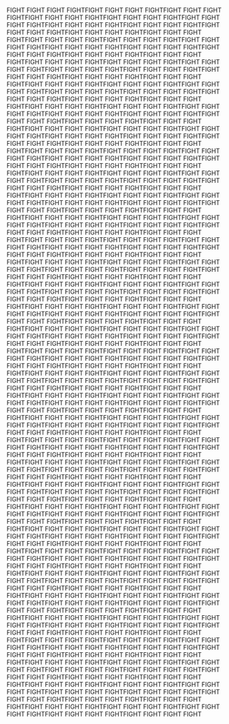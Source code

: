 FIGHT FIGHT FIGHT FIGHTFIGHT FIGHT FIGHT FIGHTFIGHT FIGHT FIGHT FIGHTFIGHT FIGHT FIGHT FIGHTFIGHT FIGHT FIGHT FIGHTFIGHT FIGHT FIGHT FIGHTFIGHT FIGHT FIGHT FIGHTFIGHT FIGHT FIGHT FIGHTFIGHT FIGHT FIGHT FIGHTFIGHT FIGHT FIGHT FIGHTFIGHT FIGHT FIGHT FIGHTFIGHT FIGHT FIGHT FIGHTFIGHT FIGHT FIGHT FIGHTFIGHT FIGHT FIGHT FIGHTFIGHT FIGHT FIGHT FIGHTFIGHT FIGHT FIGHT FIGHTFIGHT FIGHT FIGHT FIGHTFIGHT FIGHT FIGHT FIGHTFIGHT FIGHT FIGHT FIGHTFIGHT FIGHT FIGHT FIGHTFIGHT FIGHT FIGHT FIGHTFIGHT FIGHT FIGHT FIGHTFIGHT FIGHT FIGHT FIGHTFIGHT FIGHT FIGHT FIGHTFIGHT FIGHT FIGHT FIGHTFIGHT FIGHT FIGHT FIGHTFIGHT FIGHT FIGHT FIGHTFIGHT FIGHT FIGHT FIGHTFIGHT FIGHT FIGHT FIGHTFIGHT FIGHT FIGHT FIGHTFIGHT FIGHT FIGHT FIGHTFIGHT FIGHT FIGHT FIGHTFIGHT FIGHT FIGHT FIGHTFIGHT FIGHT FIGHT FIGHTFIGHT FIGHT FIGHT FIGHTFIGHT FIGHT FIGHT FIGHTFIGHT FIGHT FIGHT FIGHTFIGHT FIGHT FIGHT FIGHTFIGHT FIGHT FIGHT FIGHTFIGHT FIGHT FIGHT FIGHTFIGHT FIGHT FIGHT FIGHTFIGHT FIGHT FIGHT FIGHTFIGHT FIGHT FIGHT FIGHTFIGHT FIGHT FIGHT FIGHTFIGHT FIGHT FIGHT FIGHTFIGHT FIGHT FIGHT FIGHTFIGHT FIGHT FIGHT FIGHTFIGHT FIGHT FIGHT FIGHTFIGHT FIGHT FIGHT FIGHTFIGHT FIGHT FIGHT FIGHTFIGHT FIGHT FIGHT FIGHTFIGHT FIGHT FIGHT FIGHTFIGHT FIGHT FIGHT FIGHTFIGHT FIGHT FIGHT FIGHTFIGHT FIGHT FIGHT FIGHTFIGHT FIGHT FIGHT FIGHTFIGHT FIGHT FIGHT FIGHTFIGHT FIGHT FIGHT FIGHTFIGHT FIGHT FIGHT FIGHTFIGHT FIGHT FIGHT FIGHTFIGHT FIGHT FIGHT FIGHTFIGHT FIGHT FIGHT FIGHTFIGHT FIGHT FIGHT FIGHTFIGHT FIGHT FIGHT FIGHTFIGHT FIGHT FIGHT FIGHTFIGHT FIGHT FIGHT FIGHTFIGHT FIGHT FIGHT FIGHTFIGHT FIGHT FIGHT FIGHTFIGHT FIGHT FIGHT FIGHTFIGHT FIGHT FIGHT FIGHTFIGHT FIGHT FIGHT FIGHTFIGHT FIGHT FIGHT FIGHTFIGHT FIGHT FIGHT FIGHTFIGHT FIGHT FIGHT FIGHTFIGHT FIGHT FIGHT FIGHTFIGHT FIGHT FIGHT FIGHTFIGHT FIGHT FIGHT FIGHTFIGHT FIGHT FIGHT FIGHTFIGHT FIGHT FIGHT FIGHTFIGHT FIGHT FIGHT FIGHTFIGHT FIGHT FIGHT FIGHTFIGHT FIGHT FIGHT FIGHTFIGHT FIGHT FIGHT FIGHTFIGHT FIGHT FIGHT FIGHTFIGHT FIGHT FIGHT FIGHTFIGHT FIGHT FIGHT FIGHTFIGHT FIGHT FIGHT FIGHTFIGHT FIGHT FIGHT FIGHTFIGHT FIGHT FIGHT FIGHTFIGHT FIGHT FIGHT FIGHTFIGHT FIGHT FIGHT FIGHTFIGHT FIGHT FIGHT FIGHTFIGHT FIGHT FIGHT FIGHTFIGHT FIGHT FIGHT FIGHTFIGHT FIGHT FIGHT FIGHTFIGHT FIGHT FIGHT FIGHTFIGHT FIGHT FIGHT FIGHTFIGHT FIGHT FIGHT FIGHTFIGHT FIGHT FIGHT FIGHTFIGHT FIGHT FIGHT FIGHTFIGHT FIGHT FIGHT FIGHTFIGHT FIGHT FIGHT FIGHTFIGHT FIGHT FIGHT FIGHTFIGHT FIGHT FIGHT FIGHTFIGHT FIGHT FIGHT FIGHTFIGHT FIGHT FIGHT FIGHTFIGHT FIGHT FIGHT FIGHTFIGHT FIGHT FIGHT FIGHTFIGHT FIGHT FIGHT FIGHTFIGHT FIGHT FIGHT FIGHTFIGHT FIGHT FIGHT FIGHTFIGHT FIGHT FIGHT FIGHTFIGHT FIGHT FIGHT FIGHTFIGHT FIGHT FIGHT FIGHTFIGHT FIGHT FIGHT FIGHTFIGHT FIGHT FIGHT FIGHTFIGHT FIGHT FIGHT FIGHTFIGHT FIGHT FIGHT FIGHTFIGHT FIGHT FIGHT FIGHTFIGHT FIGHT FIGHT FIGHTFIGHT FIGHT FIGHT FIGHTFIGHT FIGHT FIGHT FIGHTFIGHT FIGHT FIGHT FIGHTFIGHT FIGHT FIGHT FIGHTFIGHT FIGHT FIGHT FIGHTFIGHT FIGHT FIGHT FIGHTFIGHT FIGHT FIGHT FIGHTFIGHT FIGHT FIGHT FIGHTFIGHT FIGHT FIGHT FIGHTFIGHT FIGHT FIGHT FIGHTFIGHT FIGHT FIGHT FIGHTFIGHT FIGHT FIGHT FIGHTFIGHT FIGHT FIGHT FIGHTFIGHT FIGHT FIGHT FIGHTFIGHT FIGHT FIGHT FIGHTFIGHT FIGHT FIGHT FIGHTFIGHT FIGHT FIGHT FIGHTFIGHT FIGHT FIGHT FIGHTFIGHT FIGHT FIGHT FIGHTFIGHT FIGHT FIGHT FIGHTFIGHT FIGHT FIGHT FIGHTFIGHT FIGHT FIGHT FIGHTFIGHT FIGHT FIGHT FIGHTFIGHT FIGHT FIGHT FIGHTFIGHT FIGHT FIGHT FIGHTFIGHT FIGHT FIGHT FIGHTFIGHT FIGHT FIGHT FIGHTFIGHT FIGHT FIGHT FIGHTFIGHT FIGHT FIGHT FIGHTFIGHT FIGHT FIGHT FIGHTFIGHT FIGHT FIGHT FIGHTFIGHT FIGHT FIGHT FIGHTFIGHT FIGHT FIGHT FIGHTFIGHT FIGHT FIGHT FIGHTFIGHT FIGHT FIGHT FIGHTFIGHT FIGHT FIGHT FIGHTFIGHT FIGHT FIGHT FIGHTFIGHT FIGHT FIGHT FIGHTFIGHT FIGHT FIGHT FIGHTFIGHT FIGHT FIGHT FIGHTFIGHT FIGHT FIGHT FIGHTFIGHT FIGHT FIGHT FIGHTFIGHT FIGHT FIGHT FIGHTFIGHT FIGHT FIGHT FIGHTFIGHT FIGHT FIGHT FIGHTFIGHT FIGHT FIGHT FIGHTFIGHT FIGHT FIGHT FIGHTFIGHT FIGHT FIGHT FIGHTFIGHT FIGHT FIGHT FIGHTFIGHT FIGHT FIGHT FIGHTFIGHT FIGHT FIGHT FIGHTFIGHT FIGHT FIGHT FIGHTFIGHT FIGHT FIGHT FIGHTFIGHT FIGHT FIGHT FIGHTFIGHT FIGHT FIGHT FIGHTFIGHT FIGHT FIGHT FIGHTFIGHT FIGHT FIGHT FIGHTFIGHT FIGHT FIGHT FIGHTFIGHT FIGHT FIGHT FIGHTFIGHT FIGHT FIGHT FIGHTFIGHT FIGHT FIGHT FIGHTFIGHT FIGHT FIGHT FIGHTFIGHT FIGHT FIGHT FIGHTFIGHT FIGHT FIGHT FIGHTFIGHT FIGHT FIGHT FIGHTFIGHT FIGHT FIGHT FIGHTFIGHT FIGHT FIGHT FIGHTFIGHT FIGHT FIGHT FIGHTFIGHT FIGHT FIGHT FIGHTFIGHT FIGHT FIGHT FIGHTFIGHT FIGHT FIGHT FIGHTFIGHT FIGHT FIGHT FIGHTFIGHT FIGHT FIGHT FIGHTFIGHT FIGHT FIGHT FIGHTFIGHT FIGHT FIGHT FIGHTFIGHT FIGHT FIGHT FIGHTFIGHT FIGHT FIGHT FIGHTFIGHT FIGHT FIGHT FIGHTFIGHT FIGHT FIGHT FIGHTFIGHT FIGHT FIGHT FIGHTFIGHT FIGHT FIGHT FIGHTFIGHT FIGHT FIGHT FIGHTFIGHT FIGHT FIGHT FIGHTFIGHT FIGHT FIGHT FIGHTFIGHT FIGHT FIGHT FIGHTFIGHT FIGHT FIGHT FIGHTFIGHT FIGHT FIGHT FIGHTFIGHT FIGHT FIGHT FIGHTFIGHT FIGHT FIGHT FIGHTFIGHT FIGHT FIGHT FIGHTFIGHT FIGHT FIGHT FIGHTFIGHT FIGHT FIGHT FIGHTFIGHT FIGHT FIGHT FIGHTFIGHT FIGHT FIGHT FIGHTFIGHT FIGHT FIGHT FIGHTFIGHT FIGHT FIGHT FIGHTFIGHT FIGHT FIGHT FIGHTFIGHT FIGHT FIGHT FIGHTFIGHT FIGHT FIGHT FIGHTFIGHT FIGHT FIGHT FIGHTFIGHT FIGHT FIGHT FIGHTFIGHT FIGHT FIGHT FIGHTFIGHT FIGHT FIGHT FIGHTFIGHT FIGHT FIGHT FIGHTFIGHT FIGHT FIGHT FIGHTFIGHT FIGHT FIGHT FIGHTFIGHT FIGHT FIGHT FIGHTFIGHT FIGHT FIGHT FIGHTFIGHT FIGHT FIGHT FIGHTFIGHT FIGHT FIGHT FIGHTFIGHT FIGHT FIGHT FIGHTFIGHT FIGHT FIGHT FIGHTFIGHT FIGHT FIGHT FIGHTFIGHT FIGHT FIGHT FIGHTFIGHT FIGHT FIGHT FIGHTFIGHT FIGHT FIGHT FIGHTFIGHT FIGHT FIGHT FIGHTFIGHT FIGHT FIGHT FIGHTFIGHT FIGHT FIGHT FIGHTFIGHT FIGHT FIGHT FIGHTFIGHT FIGHT FIGHT FIGHTFIGHT FIGHT FIGHT FIGHTFIGHT FIGHT FIGHT FIGHTFIGHT FIGHT FIGHT FIGHTFIGHT FIGHT FIGHT FIGHTFIGHT FIGHT FIGHT FIGHTFIGHT FIGHT FIGHT FIGHTFIGHT FIGHT FIGHT FIGHTFIGHT FIGHT FIGHT FIGHTFIGHT FIGHT FIGHT FIGHTFIGHT FIGHT FIGHT FIGHTFIGHT FIGHT FIGHT FIGHTFIGHT FIGHT FIGHT FIGHTFIGHT FIGHT FIGHT FIGHTFIGHT FIGHT FIGHT FIGHTFIGHT FIGHT FIGHT FIGHT